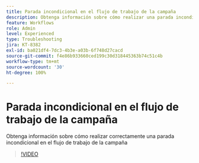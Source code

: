 ```yaml
---
title: Parada incondicional en el flujo de trabajo de la campaña
description: Obtenga información sobre cómo realizar una parada incondicional en el flujo de trabajo de la campaña
feature: Workflows
role: Admin
level: Experienced
type: Troubleshooting
jira: KT-8382
exl-id: ba021df4-7dc3-4b3e-a03b-6f748d27cacd
source-git-commit: f4e86b933660ced199c30d318445363b74c51c4b
workflow-type: tm+mt
source-wordcount: '30'
ht-degree: 100%

---
```


# Parada incondicional en el flujo de trabajo de la campaña

Obtenga información sobre cómo realizar correctamente una parada incondicional en el flujo de trabajo de la campaña

>[!VIDEO](https://video.tv.adobe.com/v/335887?quality=12&learn=on)
